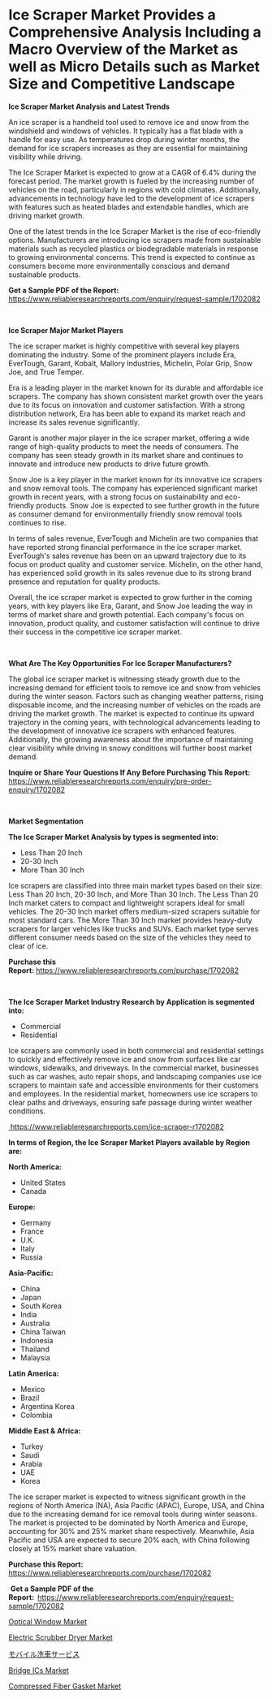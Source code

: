 <p><h1>Ice Scraper Market Provides a Comprehensive Analysis Including a Macro Overview of the Market as well as Micro Details such as Market Size and Competitive Landscape</h1></p><p><strong>Ice Scraper Market Analysis and Latest Trends</strong></p>
<p><p>An ice scraper is a handheld tool used to remove ice and snow from the windshield and windows of vehicles. It typically has a flat blade with a handle for easy use. As temperatures drop during winter months, the demand for ice scrapers increases as they are essential for maintaining visibility while driving.</p><p>The Ice Scraper Market is expected to grow at a CAGR of 6.4% during the forecast period. The market growth is fueled by the increasing number of vehicles on the road, particularly in regions with cold climates. Additionally, advancements in technology have led to the development of ice scrapers with features such as heated blades and extendable handles, which are driving market growth.</p><p>One of the latest trends in the Ice Scraper Market is the rise of eco-friendly options. Manufacturers are introducing ice scrapers made from sustainable materials such as recycled plastics or biodegradable materials in response to growing environmental concerns. This trend is expected to continue as consumers become more environmentally conscious and demand sustainable products.</p></p>
<p><strong>Get a Sample PDF of the Report:&nbsp;</strong> <a href="https://www.reliableresearchreports.com/enquiry/request-sample/1702082">https://www.reliableresearchreports.com/enquiry/request-sample/1702082</a></p>
<p>&nbsp;</p>
<p><strong>Ice Scraper Major Market Players</strong></p>
<p><p>The ice scraper market is highly competitive with several key players dominating the industry. Some of the prominent players include Era, EverTough, Garant, Kobalt, Mallory Industries, Michelin, Polar Grip, Snow Joe, and True Temper.</p><p>Era is a leading player in the market known for its durable and affordable ice scrapers. The company has shown consistent market growth over the years due to its focus on innovation and customer satisfaction. With a strong distribution network, Era has been able to expand its market reach and increase its sales revenue significantly.</p><p>Garant is another major player in the ice scraper market, offering a wide range of high-quality products to meet the needs of consumers. The company has seen steady growth in its market share and continues to innovate and introduce new products to drive future growth.</p><p>Snow Joe is a key player in the market known for its innovative ice scrapers and snow removal tools. The company has experienced significant market growth in recent years, with a strong focus on sustainability and eco-friendly products. Snow Joe is expected to see further growth in the future as consumer demand for environmentally friendly snow removal tools continues to rise.</p><p>In terms of sales revenue, EverTough and Michelin are two companies that have reported strong financial performance in the ice scraper market. EverTough's sales revenue has been on an upward trajectory due to its focus on product quality and customer service. Michelin, on the other hand, has experienced solid growth in its sales revenue due to its strong brand presence and reputation for quality products.</p><p>Overall, the ice scraper market is expected to grow further in the coming years, with key players like Era, Garant, and Snow Joe leading the way in terms of market share and growth potential. Each company's focus on innovation, product quality, and customer satisfaction will continue to drive their success in the competitive ice scraper market.</p></p>
<p>&nbsp;</p>
<p><strong>What Are The Key Opportunities For Ice Scraper Manufacturers?</strong></p>
<p><p>The global ice scraper market is witnessing steady growth due to the increasing demand for efficient tools to remove ice and snow from vehicles during the winter season. Factors such as changing weather patterns, rising disposable income, and the increasing number of vehicles on the roads are driving the market growth. The market is expected to continue its upward trajectory in the coming years, with technological advancements leading to the development of innovative ice scrapers with enhanced features. Additionally, the growing awareness about the importance of maintaining clear visibility while driving in snowy conditions will further boost market demand.</p></p>
<p><strong>Inquire or Share Your Questions If Any Before Purchasing This Report:</strong> <a href="https://www.reliableresearchreports.com/enquiry/pre-order-enquiry/1702082">https://www.reliableresearchreports.com/enquiry/pre-order-enquiry/1702082</a></p>
<p>&nbsp;</p>
<p><strong>Market Segmentation</strong></p>
<p><strong>The Ice Scraper Market Analysis by types is segmented into:</strong></p>
<p><ul><li>Less Than 20 Inch</li><li>20-30 Inch</li><li>More Than 30 Inch</li></ul></p>
<p><p>Ice scrapers are classified into three main market types based on their size: Less Than 20 Inch, 20-30 Inch, and More Than 30 Inch. The Less Than 20 Inch market caters to compact and lightweight scrapers ideal for small vehicles. The 20-30 Inch market offers medium-sized scrapers suitable for most standard cars. The More Than 30 Inch market provides heavy-duty scrapers for larger vehicles like trucks and SUVs. Each market type serves different consumer needs based on the size of the vehicles they need to clear of ice.</p></p>
<p><strong>Purchase this Report:&nbsp;</strong><a href="https://www.reliableresearchreports.com/purchase/1702082">https://www.reliableresearchreports.com/purchase/1702082</a></p>
<p>&nbsp;</p>
<p><strong>The Ice Scraper Market Industry Research by Application is segmented into:</strong></p>
<p><ul><li>Commercial</li><li>Residential</li></ul></p>
<p><p>Ice scrapers are commonly used in both commercial and residential settings to quickly and effectively remove ice and snow from surfaces like car windows, sidewalks, and driveways. In the commercial market, businesses such as car washes, auto repair shops, and landscaping companies use ice scrapers to maintain safe and accessible environments for their customers and employees. In the residential market, homeowners use ice scrapers to clear paths and driveways, ensuring safe passage during winter weather conditions.</p></p>
<p><a href="https://www.reliableresearchreports.com/ice-scraper-r1702082">&nbsp;https://www.reliableresearchreports.com/ice-scraper-r1702082</a></p>
<p><strong>In terms of Region, the Ice Scraper Market Players available by Region are:</strong></p>
<p>
    <p> <strong> North America: </strong>
        <ul>
            <li>United States</li>
            <li>Canada</li>
        </ul>
        </p> 
    <p> <strong> Europe: </strong>
        <ul>
            <li>Germany</li>
            <li>France</li>
            <li>U.K.</li>
            <li>Italy</li>
            <li>Russia</li>
        </ul>
        </p> 
    <p> <strong> Asia-Pacific: </strong>
        <ul>
            <li>China</li>
            <li>Japan</li>
            <li>South Korea</li>
            <li>India</li>
            <li>Australia</li>
            <li>China Taiwan</li>
            <li>Indonesia</li>
            <li>Thailand</li>
            <li>Malaysia</li>
        </ul>
        </p> 
    <p> <strong> Latin America: </strong>
        <ul>
            <li>Mexico</li>
            <li>Brazil</li>
            <li>Argentina Korea</li>
            <li>Colombia</li>
        </ul>
        </p> 
    <p> <strong> Middle East & Africa: </strong>
        <ul>
            <li>Turkey</li>
            <li>Saudi</li>
            <li>Arabia</li>
            <li>UAE</li>
            <li>Korea</li>
        </ul>
    </p>
    </p>
<p><p>The ice scraper market is expected to witness significant growth in the regions of North America (NA), Asia Pacific (APAC), Europe, USA, and China due to the increasing demand for ice removal tools during winter seasons. The market is projected to be dominated by North America and Europe, accounting for 30% and 25% market share respectively. Meanwhile, Asia Pacific and USA are expected to secure 20% each, with China following closely at 15% market share valuation.</p></p>
<p><strong>Purchase this Report: </strong><a href="https://www.reliableresearchreports.com/purchase/1702082">https://www.reliableresearchreports.com/purchase/1702082</a></p>
<p>&nbsp;<strong>Get a Sample PDF of the Report:&nbsp;&nbsp;</strong><a href="https://www.reliableresearchreports.com/enquiry/request-sample/1702082">https://www.reliableresearchreports.com/enquiry/request-sample/1702082</a></p>
<p><strong></strong></p>
<p><p><a href="https://issuu.com/reportprime-2/docs/optical-window-market-size-2030.pptx">Optical Window Market</a></p><p><a href="https://github.com/derrinmiltonellis35gcl/Market-Research-Report-List-2/blob/main/electric-scrubber-dryer-market.md">Electric Scrubber Dryer Market</a></p><p><a href="https://github.com/efcvopdgkdx128/Market-Research-Report-List-1/blob/main/661154831496.md">モバイル洗車サービス</a></p><p><a href="https://www.linkedin.com/pulse/bridge-ics-market-insights-cagr-trends-growth-strategies-0jg8c?trackingId=w0oTrADx8WUVotyJv2BJ8A%3D%3D">Bridge ICs Market</a></p><p><a href="https://github.com/Sherrillcrooksxa8i18ucf2m/Market-Research-Report-List-2/blob/main/compressed-fiber-gasket-market.md">Compressed Fiber Gasket Market</a></p></p>